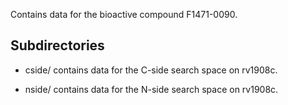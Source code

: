 Contains data for the bioactive compound F1471-0090.

## Subdirectories

- cside/ contains data for the C-side search space on rv1908c.

- nside/ contains data for the N-side search space on rv1908c.


